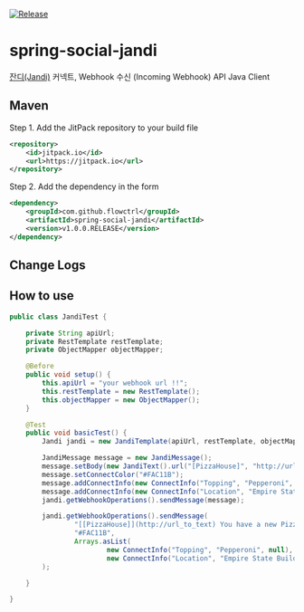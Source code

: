 [![Release](https://img.shields.io/github/release/flowctrl/spring-social-jandi.svg?label=JitPack)](https://jitpack.io/#flowctrl/slack-api)

spring-social-jandi
=============
[잔디(Jandi)](http://www.jandi.com) 커넥트, Webhook 수신 (Incoming Webhook) API Java Client

## Maven
Step 1. Add the JitPack repository to your build file
```xml
<repository>
    <id>jitpack.io</id>
    <url>https://jitpack.io</url>
</repository>
```
Step 2. Add the dependency in the form
```xml
<dependency>
    <groupId>com.github.flowctrl</groupId>
    <artifactId>spring-social-jandi</artifactId>
    <version>v1.0.0.RELEASE</version>
</dependency>
```

## Change Logs

## How to use
```java
public class JandiTest {

    private String apiUrl;
    private RestTemplate restTemplate;
    private ObjectMapper objectMapper;

    @Before
    public void setup() {
        this.apiUrl = "your webhook url !!";
        this.restTemplate = new RestTemplate();
        this.objectMapper = new ObjectMapper();
    }

    @Test
    public void basicTest() {
        Jandi jandi = new JandiTemplate(apiUrl, restTemplate, objectMapper);

        JandiMessage message = new JandiMessage();
        message.setBody(new JandiText().url("[PizzaHouse]", "http://url_to_text").text(" You have a new Pizza order."));
        message.setConnectColor("#FAC11B");
        message.addConnectInfo(new ConnectInfo("Topping", "Pepperoni", null));
        message.addConnectInfo(new ConnectInfo("Location", "Empire State Building, 5th Ave, New York", "http://url_to_text"));
        jandi.getWebhookOperations().sendMessage(message);

        jandi.getWebhookOperations().sendMessage(
                "[[PizzaHouse]](http://url_to_text) You have a new Pizza order.",
                "#FAC11B",
                Arrays.asList(
                        new ConnectInfo("Topping", "Pepperoni", null),
                        new ConnectInfo("Location", "Empire State Building, 5th Ave, New York", "http://url_to_text"))
        );

    }

}
```
